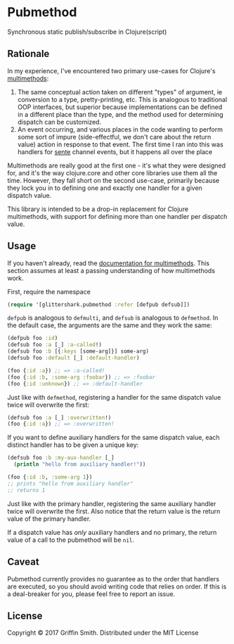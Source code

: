 # Pubmethod

Synchronous static publish/subscribe in Clojure(script)

## Rationale

In my experience, I've encountered two primary use-cases for Clojure's
[multimethods][]:

1. The same conceptual action taken on different "types" of argument, ie
   conversion to a type, pretty-printing, etc. This is analogous to traditional
   OOP interfaces, but superior because implementations can be defined in a
   different place than the type, and the method used for determining dispatch
   can be customized.
2. An event occurring, and various places in the code wanting to perform some
   sort of impure (side-effectful, we don't care about the return value) action
   in response to that event. The first time I ran into this was handlers for
   [sente][] channel events, but it happens all over the place

Multimethods are really good at the first one - it's what they were designed
for, and it's the way clojure.core and other core libraries use them all the
time. However, they fall short on the second use-case, primarily because they
lock you in to defining one and exactly one handler for a given dispatch value.

This library is intended to be a drop-in replacement for Clojure multimethods,
with support for defining more than one handler per dispatch value.

[multimethods]: https://clojure.org/reference/multimethods
[sente]: https://github.com/ptaoussanis/sente

## Usage

If you haven't already, read the [documentation for multimethods][mm-doc]. This
section assumes at least a passing understanding of how multimethods work.

[mm-doc]: https://clojure.org/reference/multimethods

First, require the namespace

```clojure
(require '[glittershark.pubmethod :refer [defpub defsub]])
```

`defpub` is analogous to `defmulti`, and `defsub` is analogous to `defmethod`.
In the default case, the arguments are the same and they work the same:

```clojure
(defpub foo :id)
(defsub foo :a [_] :a-called!)
(defsub foo :b [{:keys [some-arg]}] some-arg)
(defsub foo :default [_] :default-handler)

(foo {:id :a}) ;; => :a-called!
(foo {:id :b, :some-arg :foobar}) ;; => :foobar
(foo {:id :unknown}) ;; => :default-handler
```

Just like with `defmethod`, registering a handler for the same dispatch value
twice will overwrite the first:

```clojure
(defsub foo :a [_] :overwritten!)
(foo {:id :a}) ;; => :overwritten!    
```

If you want to define auxiliary handlers for the same dispatch value, each
distinct handler has to be given a unique key:

```clojure
(defsub foo :b :my-aux-handler [_] 
  (println "hello from auxiliary handler!"))

(foo {:id :b, :some-arg 1}) 
;; prints "hello from auxiliary handler"
;; returns 1
```

Just like with the primary handler, registering the same auxiliary handler twice
will overwrite the first. Also notice that the return value is the return value
of the primary handler.

If a dispatch value has *only* auxiliary handlers and no primary, the return
value of a call to the pubmethod will be `nil`.

## Caveat

Pubmethod currently provides no guarantee as to the order that handlers are
executed, so you should avoid writing code that relies on order. If this is a
deal-breaker for you, please feel free to report an issue.

## License

Copyright © 2017 Griffin Smith. Distributed under the MIT License
